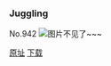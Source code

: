### Juggling
No.942
![图片不见了~~~](https://imgs.xkcd.com/comics/juggling.png)

[原址](https://xkcd.com//942) [下载](https://imgs.xkcd.com/comics/juggling.png)

